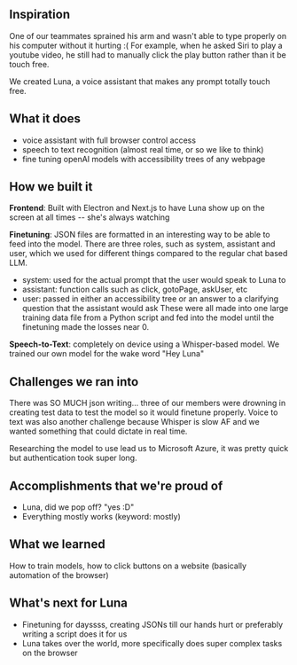 ## Inspiration
One of our teammates sprained his arm and wasn't able to type properly on his computer without it hurting :( For example, when he asked Siri to play a youtube video, he still had to manually click the play button rather than it be touch free. 

We created Luna, a voice assistant that makes any prompt totally touch free.

## What it does
- voice assistant with full browser control access 
- speech to text recognition (almost real time, or so we like to think)
- fine tuning openAI models with accessibility trees of any webpage

## How we built it
**Frontend**: Built with Electron and Next.js to have Luna show up on the screen at all times -- she's always watching

**Finetuning**: JSON files are formatted in an interesting way to be able to feed into the model. There are three roles, such as system, assistant and user, which we used for different things compared to the regular chat based LLM. 
- system: used for the actual prompt that the user would speak to Luna to
- assistant: function calls such as click, gotoPage, askUser, etc
- user: passed in either an accessibility tree or an answer to a clarifying question that the assistant would ask
These were all made into one large training data file from a Python script and fed into the model until the finetuning made the losses near 0. 

**Speech-to-Text**: completely on device using a Whisper-based model. We trained our own model for the wake word "Hey Luna"

## Challenges we ran into
There was SO MUCH json writing... three of our members were drowning in creating test data to test the model so it would finetune properly. Voice to text was also another challenge because Whisper is slow AF and we wanted something that could dictate in real time.

Researching the model to use lead us to Microsoft Azure, it was pretty quick but authentication took super long.

## Accomplishments that we're proud of
- Luna, did we pop off? "yes :D"
- Everything mostly works (keyword: mostly)

## What we learned
How to train models, how to click buttons on a website (basically automation of the browser)

## What's next for Luna
- Finetuning for dayssss, creating JSONs till our hands hurt or preferably writing a script does it for us
- Luna takes over the world, more specifically does super complex tasks on the browser
